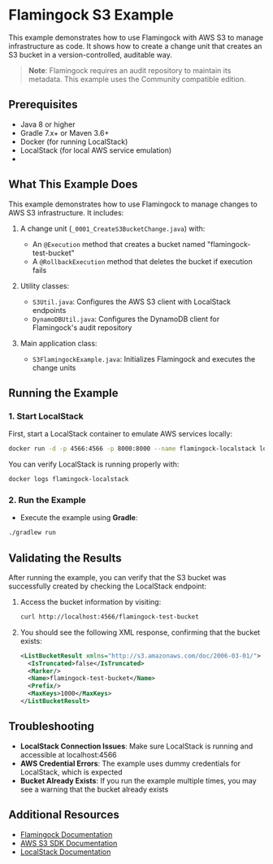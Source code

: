 # Flamingock S3 Example

This example demonstrates how to use Flamingock with AWS S3 to manage infrastructure as code. It shows how to create a change unit that creates an S3 bucket in a version-controlled, auditable way.

> **Note**: Flamingock requires an audit repository to maintain its metadata. This example uses the Community compatible edition.

## Prerequisites

- Java 8 or higher
- Gradle 7.x+ or Maven 3.6+
- Docker (for running LocalStack)
- LocalStack (for local AWS service emulation)
- 
## What This Example Does

This example demonstrates how to use Flamingock to manage changes to AWS S3 infrastructure. It includes:

1. A change unit (`_0001_CreateS3BucketChange.java`) with:
    - An `@Execution` method that creates a bucket named "flamingock-test-bucket"
    - A `@RollbackExecution` method that deletes the bucket if execution fails

2. Utility classes:
    - `S3Util.java`: Configures the AWS S3 client with LocalStack endpoints
    - `DynamoDBUtil.java`: Configures the DynamoDB client for Flamingock's audit repository

3. Main application class:
    - `S3FlamingockExample.java`: Initializes Flamingock and executes the change units


## Running the Example

### 1. Start LocalStack

First, start a LocalStack container to emulate AWS services locally:
```bash
docker run -d -p 4566:4566 -p 8000:8000 --name flamingock-localstack localstack/localstack
```
You can verify LocalStack is running properly with:
```bash
docker logs flamingock-localstack
```

### 2. Run the Example

- Execute the example using **Gradle**:
```bash
./gradlew run
```

## Validating the Results

After running the example, you can verify that the S3 bucket was successfully created by checking the LocalStack endpoint:

1. Access the bucket information by visiting:
   ```bash
   curl http://localhost:4566/flamingock-test-bucket 
   ```

2. You should see the following XML response, confirming that the bucket exists:
   ```xml
   <ListBucketResult xmlns="http://s3.amazonaws.com/doc/2006-03-01/">
     <IsTruncated>false</IsTruncated>
     <Marker/>
     <Name>flamingock-test-bucket</Name>
     <Prefix/>
     <MaxKeys>1000</MaxKeys>
   </ListBucketResult>
   ```

## Troubleshooting

- **LocalStack Connection Issues**: Make sure LocalStack is running and accessible at localhost:4566
- **AWS Credential Errors**: The example uses dummy credentials for LocalStack, which is expected
- **Bucket Already Exists**: If you run the example multiple times, you may see a warning that the bucket already exists

## Additional Resources

- [Flamingock Documentation](https://docs.flamingock.io)
- [AWS S3 SDK Documentation](https://docs.aws.amazon.com/sdk-for-java/latest/developer-guide/examples-s3.html)
- [LocalStack Documentation](https://docs.localstack.cloud)